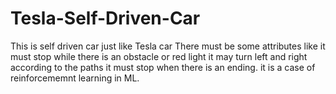 # Tesla-Self-Driven-Car
This is self driven car just like Tesla car
There must be some attributes like
it must stop while there is an obstacle or red light
it may turn left and right according to the paths
it must stop when there is an ending.
it is a case of reinforcememnt learning in ML.

